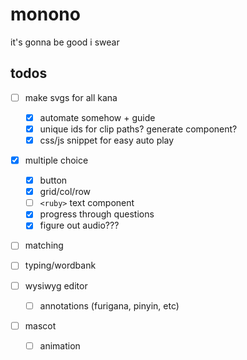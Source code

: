 # monono

it's gonna be good i swear

## todos

- [ ] make svgs for all kana

  - [x] automate somehow + guide
  - [x] unique ids for clip paths? generate component?
  - [x] css/js snippet for easy auto play

- [x] multiple choice

  - [x] button
  - [x] grid/col/row
  - [ ] `<ruby>` text component
  - [x] progress through questions
  - [x] figure out audio???

- [ ] matching
- [ ] typing/wordbank
- [ ] wysiwyg editor

  - [ ] annotations (furigana, pinyin, etc)

- [ ] mascot
  - [ ] animation
